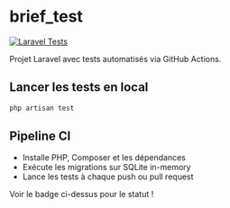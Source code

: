 # brief_test

[![Laravel Tests](https://github.com/naweeyy/Brief-Olivier-Tests/actions/workflows/laravel-tests.yml/badge.svg)](https://github.com/naweeyy/Brief-Olivier-Tests/actions/workflows/laravel-tests.yml)

Projet Laravel avec tests automatisés via GitHub Actions.

## Lancer les tests en local

```bash
php artisan test
```

## Pipeline CI
- Installe PHP, Composer et les dépendances
- Exécute les migrations sur SQLite in-memory
- Lance les tests à chaque push ou pull request

Voir le badge ci-dessus pour le statut !

